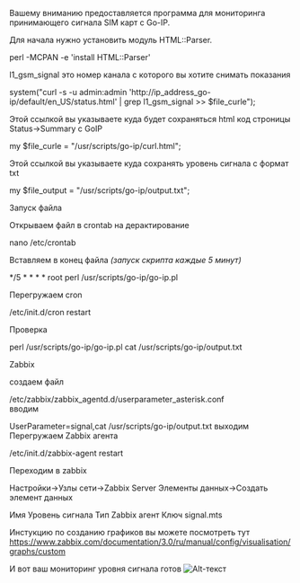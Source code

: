 Вашему вниманию предоставляется программа для мониторинга принимающего сигнала SIM карт с Go-IP.


Для начала нужно установить модуль HTML::Parser.


perl -MCPAN -e 'install HTML::Parser'


l1_gsm_signal это номер канала с которого вы хотите снимать показания 

system("curl -s -u admin:admin 'http://ip_address_go-ip/default/en_US/status.html' | grep l1_gsm_signal >> $file_curle");

Этой ссылкой вы указываете куда будет сохраняться html код строницы Status->Summary с GoIP

my $file_curle = "/usr/scripts/go-ip/curl.html";

Этой ссылкой вы указываете куда сохранять уровень сигнала с формат txt

my $file_output = "/usr/scripts/go-ip/output.txt"; 


Запуск файла

Открываем файл в crontab на дерактирование 

nano /etc/crontab

Вставляем в конец файла *(запуск скрипта каждые 5 минут)*

*/5 *    * * *   root    perl /usr/scripts/go-ip/go-ip.pl

Перегружаем cron

/etc/init.d/cron restart 

Проверка

perl /usr/scripts/go-ip/go-ip.pl
cat /usr/scripts/go-ip/output.txt


Zabbix

создаем файл

/etc/zabbix/zabbix_agentd.d/userparameter_asterisk.conf  
вводим

UserParameter=signal,cat /usr/scripts/go-ip/output.txt
выходим
Перегружаем Zabbix агента

/etc/init.d/zabbix-agent restart


Переходим в zabbix

Настройки->Узлы сети->Zabbix Server
Элементы данных->Создать элемент данных

Имя Уровень сигнала 
Тип Zabbix агент
Ключ signal.mts



Инстукцию по созданию графиков вы можете посмотреть тут
https://www.zabbix.com/documentation/3.0/ru/manual/config/visualisation/graphs/custom

И вот ваш мониторинг уровня сигнала готов
![Alt-текст](https://i.ibb.co/gghZ51Q/zabbix.png)
